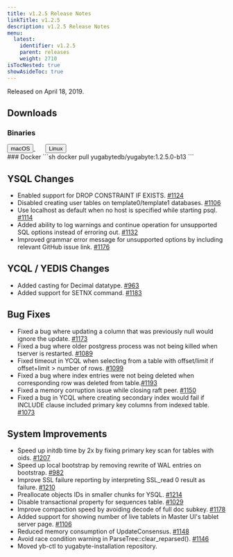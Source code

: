 ```yaml
---
title: v1.2.5 Release Notes
linkTitle: v1.2.5
description: v1.2.5 Release Notes
menu:
  latest:
    identifier: v1.2.5
    parent: releases
    weight: 2710
isTocNested: true
showAsideToc: true
---
```


Released on April 18, 2019.

## Downloads
### Binaries
<a class="download-binary-link" href="https://downloads.yugabyte.com/yugabyte-ce-1.2.5.0-darwin.tar.gz">
  <button>
    <i class="fab fa-apple"></i><span class="download-text">macOS</span>
  </button>
</a>
&nbsp; &nbsp; &nbsp; 
<a class="download-binary-link" href="https://downloads.yugabyte.com/yugabyte-ce-1.2.5.0-linux.tar.gz">
  <button>
    <i class="fab fa-linux"></i><span class="download-text">Linux</span>
  </button>
</a>
<br />
### Docker
```sh
docker pull yugabytedb/yugabyte:1.2.5.0-b13
```

## YSQL Changes
* Enabled support for DROP CONSTRAINT IF EXISTS. [#1124](https://github.com/YugaByte/yugabyte-db/issues/1124)
* Disabled creating user tables on template0/template1 databases. [#1106](https://github.com/YugaByte/yugabyte-db/issues/1106)
* Use localhost as default when no host is specified while starting psql. [#1114](https://github.com/YugaByte/yugabyte-db/issues/1114)
* Added ability to log warnings and continue operation for unsupported SQL options instead of erroring out. [#1132](https://github.com/YugaByte/yugabyte-db/issues/1132)
* Improved grammar error message for unsupported options by including relevant GitHub issue link. [#1176](https://github.com/YugaByte/yugabyte-db/issues/1176)

## YCQL / YEDIS Changes
* Added casting for Decimal datatype. [#963](https://github.com/YugaByte/yugabyte-db/issues/963)
* Added support for SETNX command. [#1183](https://github.com/YugaByte/yugabyte-db/issues/1183)

## Bug Fixes
* Fixed a bug where updating a column that was previously null would ignore the update. [#1173](https://github.com/YugaByte/yugabyte-db/issues/1173)
* Fixed a bug where older postgress process was not being killed when tserver is restarted. [#1089](https://github.com/YugaByte/yugabyte-db/issues/1089)
* Fixed timeout in YCQL when selecting from a table with offset/limit if offset+limit > number of rows. [#1099](https://github.com/YugaByte/yugabyte-db/issues/1099)
* Fixed a bug where index entries were not being deleted when corresponding row was deleted from table.[#1193](https://github.com/YugaByte/yugabyte-db/issues/1193)
* Fixed a memory corruption issue while closing raft peer. [#1150](https://github.com/YugaByte/yugabyte-db/issues/1150)
* Fixed a bug in YCQL where creating secondary index would fail if INCLUDE clause included primary key columns from indexed table. [#1073](https://github.com/YugaByte/yugabyte-db/issues/1073)

## System Improvements
* Speed up initdb time by 2x by fixing primary key scan for tables with oids. [#1207](https://github.com/YugaByte/yugabyte-db/issues/1207)
* Speed up local bootstrap by removing rewrite of WAL entries on bootstrap. [#982](https://github.com/YugaByte/yugabyte-db/issues/982)
* Improve SSL failure reporting by interpreting SSL_read 0 result as failure. [#1210](https://github.com/YugaByte/yugabyte-db/issues/1210)
* Preallocate objects IDs in smaller chunks for YSQL. [#1214](https://github.com/YugaByte/yugabyte-db/issues/1214)
* Disable transactional property for sequences table. [#1029](https://github.com/YugaByte/yugabyte-db/issues/1029)
* Improve compaction speed by avoiding decode of full doc subkey. [#1178](https://github.com/YugaByte/yugabyte-db/issues/1178)
* Added support for showing number of live tablets in Master UI's tablet server page. [#1106](https://github.com/YugaByte/yugabyte-db/issues/1106)
* Reduced memory consumption of UpdateConsensus. [#1148](https://github.com/YugaByte/yugabyte-db/issues/1148)
* Avoid race condition warning in ParseTree::clear_reparsed(). [#1146](https://github.com/YugaByte/yugabyte-db/issues/1146)
* Moved yb-ctl to yugabyte-installation repository.


